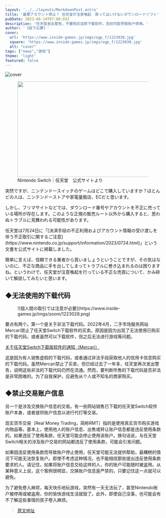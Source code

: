 ```yaml
---
layout: '../../layouts/MarkdownPost.astro'
title: '最悪アカウント停止？ 任天堂が注意喚起　買ってはいけないダウンロードソフト'
pubDate: 2023-08-14T07:00:03Z
description: '任天堂发出警告，不要购买这款下载软件，否则可能导致账户停用。'
author: '《田下広夢》'
cover:
  url: 'https://www.inside-games.jp/imgs/ogp_f/1223030.jpg'
  square: 'https://www.inside-games.jp/imgs/ogp_f/1223030.jpg'
  alt: "cover"
tags: ["news","游戏"]
theme: 'light'
featured: false
---
```


![cover](https://www.inside-games.jp/imgs/ogp_f/1223030.jpg)

<figure class="ctms-editor-image"><img src="https://www.inside-games.jp/imgs/zoom/1223029.jpg" class="inline-article-image" width="640" height="308"><figcaption>Nintendo Switch｜任天堂　公式サイトより</figcaption></figure>

<p>突然ですが、ニンテンドースイッチのゲームはどこで購入していますか？ほとんどの人は、ニンテンドーストアや家電量販店、ECだと思います。</p>

<p>しかし、フリマサイトなどでは、ダウンロード番号やアカウントを不正に売っている場所が存在します。このような正規の販売ルート以外から購入すると、思わぬトラブルに見舞われる可能性があります。</p>

<p>任天堂は7月24日に「[決済手段の不正利用およびアカウント情報の受け渡しを伴う不正取引に関するご注意](https://www.nintendo.co.jp/support/information/2023/0724.html)」という文書を公式サイトに掲載しました。</p>

<p>簡単に言えば、信頼できる業者から買いましょうということですが、その気はないのに、不正な商品に手を出してしまってトラブルに巻き込まれるのは困りますね。というわけで、任天堂が注意喚起を行っている不正な売買について、かみ砕いて解説してみたいと思います。
<h2>◆无法使用的下载代码</h2><figure class="ctms-editor-image">![個人間の取引では注意が必要](https://www.inside-games.jp/imgs/zoom/1223028.png)</figure><p>要点有两个。第一个是关于非法下载代码。2022年4月，二手市场服务网站Mercari禁止了任天堂Switch下载软件的买卖。原因是因为出现了无法使用已购买的下载代码，或者虽然可以下载软件，但之后无法进行游戏等问题。</p><p><a target="_blank" rel="noopener noreferrer nofollow" href="https://jp-news.mercari.com/articles/2022/04/26/notice-about-listing-1/">关于任天堂Switch下载版软件的通知（Mercari）</a></p><p>这是因为有人销售虚假的下载代码，或者通过非法手段获取他人的信用卡信息购买的下载代码。虽然Mercari禁止了买卖，但已经过去了一年多，任天堂再次发出警告，说明这些非法的下载代码仍然在流通。然而，要判断所售的下载代码是否非法是非常困难的。为了自我保护，应避免从个人或不知名的商家购买。</p><h2>◆禁止交易账户信息</h2><p>另一个是涉及交换账户信息的交易。有一些网站销售已下载的任天堂Switch软件账户本身，或者提供账户信息以进行代打等交易。</p>
现实货币交易（Real Money Trading，简称RMT）指的是使用真实货币购买游戏内物品等。基本上，使用他人的账户信息、出售或转让账户信息都是违反使用条款的。如果违反了使用条款，任天堂可能会停止使用该账户。换句话说，与任天堂Switch相关的涉及账户交易的网站都违反了使用条款，可能会引发问题。

如果因违反使用条款而导致账户停止使用，任天堂可能无法提供帮助，最糟糕的情况下可能无法恢复账户。即使不考虑这种情况，也不能相信那些提出违反使用条款要求的人。请记住，如果将账户信息交给这样的人，你的账户可能随时被盗用。从某种意义上说，这个案例很明显，交换账户信息是严禁的，只要记住这一点就可以避免。

为了避免卷入麻烦，每天快乐地玩游戏，突然有一天无法玩了，甚至Nintendo账户被停用或被盗用，你的愉快游戏生活就毁了。此外，即使自己没事，也可能会有不了解这些事情的孩子卷入麻烦。

>[原文地址](https://www.inside-games.jp/article/2023/08/14/147838.html)  